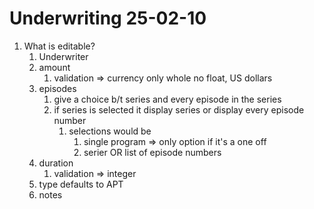 # Underwriting 25-02-10

1. What is editable?
   1. Underwriter
   2. amount
      1. validation => currency only whole no float, US dollars
   3. episodes
      1. give a choice b/t series and every episode in the series
      2. if series is selected it display series or display every episode number
         1. selections would be
            1. single program => only option if it's a one off
            2. serier OR list of episode numbers 
   4. duration
      1. validation => integer
   5. type defaults to APT
   6. notes